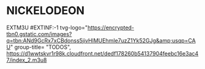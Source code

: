 # NICKELODEON
EXTM3U  #EXTINF:-1 tvg-logo="https://encrypted-tbn0.gstatic.com/images?q=tbn:ANd9GcRx7xCBdonss5jivHlMUEhmIe7uzZ1Yk52GJg&amp;usqp=CAU" group-title= "TODOS", https://d1wwtskvr1r98k.cloudfront.net/dedf178260b54137904feebc16e3ac47/index_2.m3u8 
